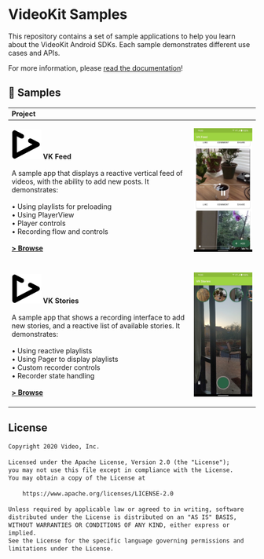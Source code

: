 # VideoKit Samples

This repository contains a set of sample applications to help you learn about the VideoKit Android SDKs.
Each sample demonstrates different use cases and APIs.

For more information, please [read the documentation](https://docs.video.io/docs/android/intro-about)!

🧬 Samples
------------

| Project | |
|:-----|---------|
|  <br><img src="readme/videokit_logo.png" alt="VideoKit" width="60"></img> **VK Feed** <br><br> A sample app that displays a reactive vertical feed of videos, with the ability to add new posts. It demonstrates: <br><br> • Using playlists for preloading<br>• Using PlayerView<br>• Player controls<br>• Recording flow and controls<br><br> **[> Browse](feed/)**<br><br> | <img src="readme/feed.jpg" width="320" alt="VideoKit sample demo"> |
|  |  |
|  <br><img src="readme/videokit_logo.png" alt="VideoKit" width="60"></img> **VK Stories** <br><br>A sample app that shows a recording interface to add new stories, and a reactive list of available stories. It demonstrates: <br><br>• Using reactive playlists<br>• Using Pager to display playlists<br>• Custom recorder controls<br>• Recorder state handling<br><br>**[> Browse](stories/)** <br><br> | <img src="readme/stories.jpg" width="320" alt="VideoKit sample demo">|

## License

```
Copyright 2020 Video, Inc.

Licensed under the Apache License, Version 2.0 (the "License");
you may not use this file except in compliance with the License.
You may obtain a copy of the License at

    https://www.apache.org/licenses/LICENSE-2.0

Unless required by applicable law or agreed to in writing, software
distributed under the License is distributed on an "AS IS" BASIS,
WITHOUT WARRANTIES OR CONDITIONS OF ANY KIND, either express or implied.
See the License for the specific language governing permissions and
limitations under the License.
```